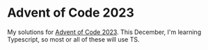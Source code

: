 # Advent of Code 2023

My solutions for [Advent of Code 2023](https://adventofcode.com/2023). This December, I'm learning Typescript, so most or all of these will use TS.

